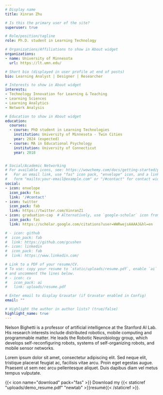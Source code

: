 ```yaml
---
# Display name
title: Xinran Zhu

# Is this the primary user of the site?
superuser: true

# Role/position/tagline
role: Ph.D. student in Learning Technology

# Organizations/Affiliations to show in About widget
organizations:
- name: University of Minnesota
  url: https://lt.umn.edu/

# Short bio (displayed in user profile at end of posts)
bio: Learning Analyst | Designer | Researcher 

# Interests to show in About widget
interests:
- Technology Innovation for Learning & Teaching
- Learning Sciences 
- Learning Analytics
- Network Analysis

# Education to show in About widget
education:
  courses:
  - course: PhD student in Learning Technologies
    institution: University of Minnesota - Twin Cities
    year: 2024 (expected)
  - course: MA in Educational Psychology
    institution: University of Connecticut
    year: 2018


# Social/Academic Networking
# For available icons, see: https://wowchemy.com/docs/getting-started/page-builder/#icons
#   For an email link, use "fas" icon pack, "envelope" icon, and a link in the
#   form "mailto:your-email@example.com" or "/#contact" for contact widget.
social:
- icon: envelope
  icon_pack: fas
  link: '/#contact'
- icon: twitter
  icon_pack: fab
  link: https://twitter.com/XinranZ1
- icon: graduation-cap  # Alternatively, use `google-scholar` icon from `ai` icon pack
  icon_pack: fas
  link: https://scholar.google.com/citations?user=WWRwejsAAAAJ&hl=en

# - icon: github
#  icon_pack: fab
#  link: https://github.com/gcushen
#- icon: linkedin
#  icon_pack: fab
#  link: https://www.linkedin.com/

# Link to a PDF of your resume/CV.
# To use: copy your resume to `static/uploads/resume.pdf`, enable `ai` icons in `params.toml`, 
# and uncomment the lines below.
# - icon: cv
#   icon_pack: ai
#   link: uploads/resume.pdf

# Enter email to display Gravatar (if Gravatar enabled in Config)
email: ""

# Highlight the author in author lists? (true/false)
highlight_name: true
---
```


Nelson Bighetti is a professor of artificial intelligence at the Stanford AI Lab. His research interests include distributed robotics, mobile computing and programmable matter. He leads the Robotic Neurobiology group, which develops self-reconfiguring robots, systems of self-organizing robots, and mobile sensor networks.

Lorem ipsum dolor sit amet, consectetur adipiscing elit. Sed neque elit, tristique placerat feugiat ac, facilisis vitae arcu. Proin eget egestas augue. Praesent ut sem nec arcu pellentesque aliquet. Duis dapibus diam vel metus tempus vulputate.

{{< icon name="download" pack="fas" >}} Download my {{< staticref "uploads/demo_resume.pdf" "newtab" >}}resumé{{< /staticref >}}.
